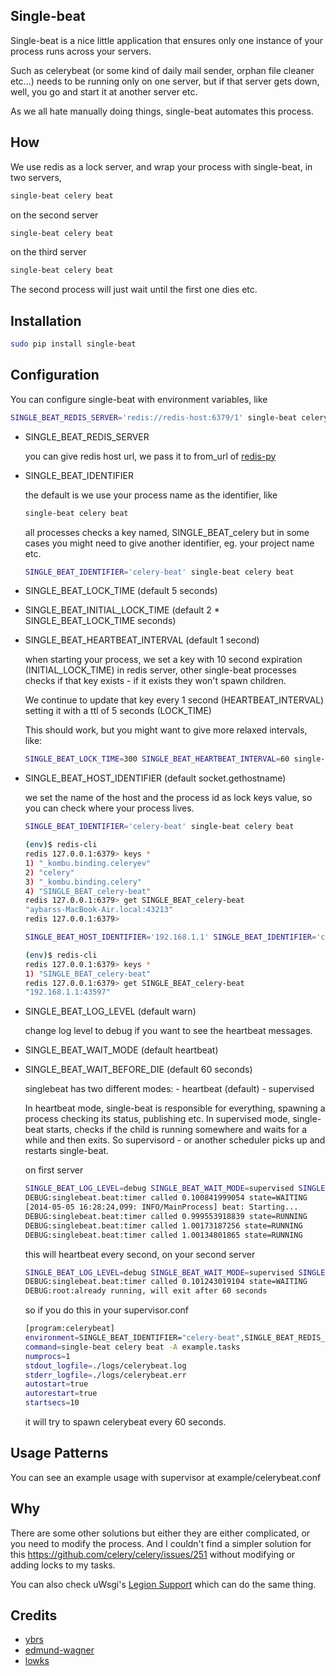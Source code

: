 Single-beat
---------
Single-beat is a nice little application that ensures only one instance of your process runs across your servers.

Such as celerybeat (or some kind of daily mail sender, orphan file cleaner etc...) needs to be running only on one server,
but if that server gets down, well, you go and start it at another server etc. 

As we all hate manually doing things, single-beat automates this process.


How
---------

We use redis as a lock server, and wrap your process with single-beat, in two servers,

```bash
single-beat celery beat
```

on the second server

```bash
single-beat celery beat
```

on the third server

```bash
single-beat celery beat
```

The second process will just wait until the first one dies etc.

Installation
------------

```bash
sudo pip install single-beat
```

Configuration
-------------

You can configure single-beat with environment variables, like

```bash
SINGLE_BEAT_REDIS_SERVER='redis://redis-host:6379/1' single-beat celery beat
```

- SINGLE_BEAT_REDIS_SERVER

    you can give redis host url, we pass it to from_url of [redis-py](http://redis-py.readthedocs.org/en/latest/#redis.StrictRedis.from_url)

- SINGLE_BEAT_IDENTIFIER

    the default is we use your process name as the identifier, like

    ```bash
    single-beat celery beat
    ```

    all processes checks a key named, SINGLE_BEAT_celery but in some cases you might need to give another identifier, eg. your project name etc.

    ```bash
    SINGLE_BEAT_IDENTIFIER='celery-beat' single-beat celery beat
    ```

- SINGLE_BEAT_LOCK_TIME (default 5 seconds)
- SINGLE_BEAT_INITIAL_LOCK_TIME (default 2 * SINGLE_BEAT_LOCK_TIME seconds)
- SINGLE_BEAT_HEARTBEAT_INTERVAL (default 1 second)

    when starting your process, we set a key with 10 second expiration (INITIAL_LOCK_TIME) in redis server, 
    other single-beat processes checks if that key exists - if it exists they won't spawn children. 
    
    We continue to update that key every 1 second (HEARTBEAT_INTERVAL) setting it with a ttl of 5 seconds (LOCK_TIME)

    This should work, but you might want to give more relaxed intervals, like:

    ```bash
    SINGLE_BEAT_LOCK_TIME=300 SINGLE_BEAT_HEARTBEAT_INTERVAL=60 single-beat celery beat
    ```

- SINGLE_BEAT_HOST_IDENTIFIER (default socket.gethostname)

    we set the name of the host and the process id as lock keys value, so you can check where your process lives.

    ```bash
    SINGLE_BEAT_IDENTIFIER='celery-beat' single-beat celery beat
    ```

    ```bash
    (env)$ redis-cli
    redis 127.0.0.1:6379> keys *
    1) "_kombu.binding.celeryev"
    2) "celery"
    3) "_kombu.binding.celery"
    4) "SINGLE_BEAT_celery-beat"
    redis 127.0.0.1:6379> get SINGLE_BEAT_celery-beat
    "aybarss-MacBook-Air.local:43213"
    redis 127.0.0.1:6379>
    ```

    ```bash
    SINGLE_BEAT_HOST_IDENTIFIER='192.168.1.1' SINGLE_BEAT_IDENTIFIER='celery-beat' single-beat celery beat
    ```

    ```bash
    (env)$ redis-cli
    redis 127.0.0.1:6379> keys *
    1) "SINGLE_BEAT_celery-beat"
    redis 127.0.0.1:6379> get SINGLE_BEAT_celery-beat
    "192.168.1.1:43597"
    ```

- SINGLE_BEAT_LOG_LEVEL (default warn)

    change log level to debug if you want to see the heartbeat messages.

- SINGLE_BEAT_WAIT_MODE (default heartbeat)
- SINGLE_BEAT_WAIT_BEFORE_DIE (default 60 seconds)
    
    singlebeat has two different modes:
        - heartbeat (default)
        - supervised
    
    In heartbeat mode, single-beat is responsible for everything, spawning a process checking its status, publishing etc.
    In supervised mode, single-beat starts, checks if the child is running somewhere and waits for a while and then exits. So supervisord - or another scheduler picks up and restarts single-beat.

    on first server

    ```bash
    SINGLE_BEAT_LOG_LEVEL=debug SINGLE_BEAT_WAIT_MODE=supervised SINGLE_BEAT_WAIT_BEFORE_DIE=10 SINGLE_BEAT_IDENTIFIER='celery-beat' single-beat celery beat -A example.tasks
    DEBUG:singlebeat.beat:timer called 0.100841999054 state=WAITING
    [2014-05-05 16:28:24,099: INFO/MainProcess] beat: Starting...
    DEBUG:singlebeat.beat:timer called 0.999553918839 state=RUNNING
    DEBUG:singlebeat.beat:timer called 1.00173187256 state=RUNNING
    DEBUG:singlebeat.beat:timer called 1.00134801865 state=RUNNING
    ```

    this will heartbeat every second, on your second server

    ```bash
    SINGLE_BEAT_LOG_LEVEL=debug SINGLE_BEAT_WAIT_MODE=supervised SINGLE_BEAT_WAIT_BEFORE_DIE=10 SINGLE_BEAT_IDENTIFIER='celery-beat' single-beat celery beat -A example.tasks
    DEBUG:singlebeat.beat:timer called 0.101243019104 state=WAITING
    DEBUG:root:already running, will exit after 60 seconds
    ```

    so if you do this in your supervisor.conf

    ```bash
    [program:celerybeat]
    environment=SINGLE_BEAT_IDENTIFIER="celery-beat",SINGLE_BEAT_REDIS_SERVER="redis://localhost:6379/0",SINGLE_BEAT_WAIT_MODE="supervised", SINGLE_BEAT_WAIT_BEFORE_DIE=10
    command=single-beat celery beat -A example.tasks
    numprocs=1
    stdout_logfile=./logs/celerybeat.log
    stderr_logfile=./logs/celerybeat.err
    autostart=true
    autorestart=true
    startsecs=10
    ```

    it will try to spawn celerybeat every 60 seconds.

Usage Patterns
--------------

You can see an example usage with supervisor at example/celerybeat.conf

Why
--------

There are some other solutions but either they are either complicated, or you need to modify the process. And I couldn't find a simpler solution for this https://github.com/celery/celery/issues/251 without modifying or adding locks to my tasks.

You can also check uWsgi's [Legion Support](http://uwsgi-docs.readthedocs.org/en/latest/AttachingDaemons.html#legion-support) which can do the same thing.

Credits
----------
 * [ybrs](https://github.com/ybrs)
 * [edmund-wagner](https://github.com/edmund-wagner)
 * [lowks](https://github.com/lowks)
